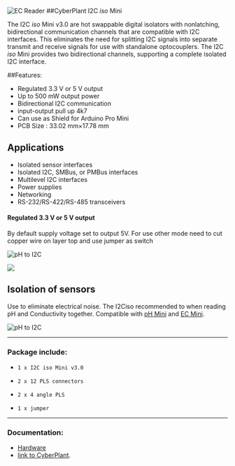 ![EC Reader](http://image.cyber-plant.com/var/resizes/CyberPlantMiniSeries-01.jpg?m=1458131397)
##CyberPlant I2C *iso* Mini

The I2C *iso* Mini v3.0 are hot swappable digital isolators with nonlatching, bidirectional communication channels that
are compatible with I2C interfaces. This eliminates the need for
splitting I2C signals into separate transmit and receive signals
for use with standalone optocouplers. The I2C *iso* Mini provides two bidirectional channels, supporting a complete isolated I2C interface.

##Features:
- Regulated 3.3 V or 5 V output
- Up to 500 mW output power
- Bidirectional I2C communication
- input-output pull up 4k7
- Can use as Shield for Arduino Pro Mini
- PCB Size : 33.02 mm×17.78 mm


## Applications
- Isolated sensor interfaces
- Isolated I2C, SMBus, or PMBus interfaces
- Multilevel I2C interfaces
- Power supplies
- Networking
- RS-232/RS-422/RS-485 transceivers

#### Regulated 3.3 V or 5 V output

By default supply voltage set to output 5V. For use other mode need to cut copper wire on layer top and use jumper as switch

![pH to I2C](http://image.cyber-plant.com/var/resizes/CyberPlantI2CisoBaner0.jpg?m=1458140106)
 
![](http://image.cyber-plant.com/var/resizes/2016-06-08_23-21-14.png?m=1465417380)

## Isolation of sensors

Use to eliminate electrical noise. The I2Ciso recommended to when reading pH and Conductivity together. Compatible with [pH Mini](https://github.com/cyberplantru/pH-Mini-v30-sample-code) and [EC Mini](EC-Mini-v30-Sample-Code). 

![pH to I2C](http://image.cyber-plant.com/var/resizes/CyberPlantI2CisoBaner1-01.jpg?m=1458142334)


----------

### Package include:

-     1 x I2C iso Mini v3.0
-     2 x 12 PLS connectors
-     2 x 4 angle PLS
-     1 x jumper

----------

### Documentation:

- [Hardware](https://github.com/cyberplantru/I2C-iso/)
- [link to CyberPlant](http://www.cyber-plant.com).